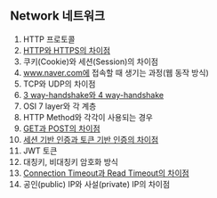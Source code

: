 ## Network 네트워크

1. HTTP 프로토콜
2. <a href="https://github.com/3KSCS/CS-study/blob/main/network/HTTP%EC%99%80%20HTTPS%EC%9D%98%20%EC%B0%A8%EC%9D%B4%EC%A0%90.md">HTTP와 HTTPS의 차이점</a>
3. 쿠키(Cookie)와 세션(Session)의 차이점
4. www.naver.com에 접속할 때 생기는 과정(웹 동작 방식)
5. TCP와 UDP의 차이점
6. <a href="https://github.com/3KSCS/CS-study/blob/main/network/3%20Way-handshake%EC%99%80%204%20Way-handshake.md">3 way-handshake와 4 way-handshake</a>
7. OSI 7 layer와 각 계층
8. HTTP Method와 각각이 사용되는 경우
9. <a href="https://github.com/3KSCS/CS-study/blob/main/network/GET%EA%B3%BC%20POST%EC%9D%98%20%EC%B0%A8%EC%9D%B4.md">GET과 POST의 차이점</a>
10. <a href="network/세션 기반 인증과 토큰 기반 인증의 차이점">세션 기반 인증과 토큰 기반 인증의 차이점</a>
11. JWT 토큰
12. 대칭키, 비대칭키 암호화 방식
13. <a href="network/Connection Timeout과 Read Timeout의 차이점">Connection Timeout과 Read Timeout의 차이점</a>
14. 공인(public) IP와 사설(private) IP의 차이점
